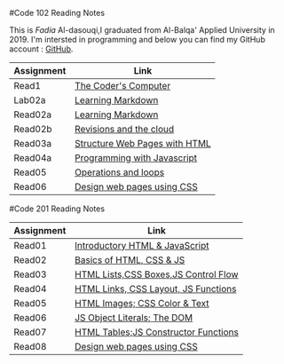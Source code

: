 #Code 102 Reading Notes

This is *Fadia* Al-dasouqi,I graduated from Al-Balqa' Applied University in 2019. 
I'm intersted in programming and below you can find my GitHub account :
[GitHub](https://github.com/Al-dasouqi).


Assignment        |      Link                                         |
------------------| ----------------------------------------------    |
Read1             | [The Coder's Computer](102/read1.md)              |
Lab02a            | [Learning Markdown](102/lab02a.md)                |
Read02a           | [Learning Markdown](102/read02a.md)               |
Read02b           | [Revisions and the cloud](102/read02b.md)         |
Read03a           | [Structure Web Pages with HTML](102/read03a.md)   |
Read04a           | [Programming with Javascript](102/read04a.md)     |
Read05            | [Operations and loops](102/read05.md)             |
Read06            | [Design web pages using CSS](102/read06.md)       |


#Code 201 Reading Notes

Assignment    |      Link                                             |
--------------| ----------------------------------------------        |
Read01        | [Introductory HTML & JavaScript](201/class1.md)       |
Read02        | [Basics of HTML, CSS & JS](201/class2.md)             |
Read03        | [HTML Lists,CSS Boxes,JS Control Flow](201/class3.md) |
Read04        | [HTML Links, CSS Layout, JS Functions](201/class4.md) |
Read05        | [HTML Images; CSS Color & Text](201/class5.md)        |
Read06        | [JS Object Literals; The DOM](201/class6.md)          |
Read07        | [HTML Tables;JS Constructor Functions](201/class7.md) |
Read08        | [Design web pages using CSS](201/class8.md)           |





